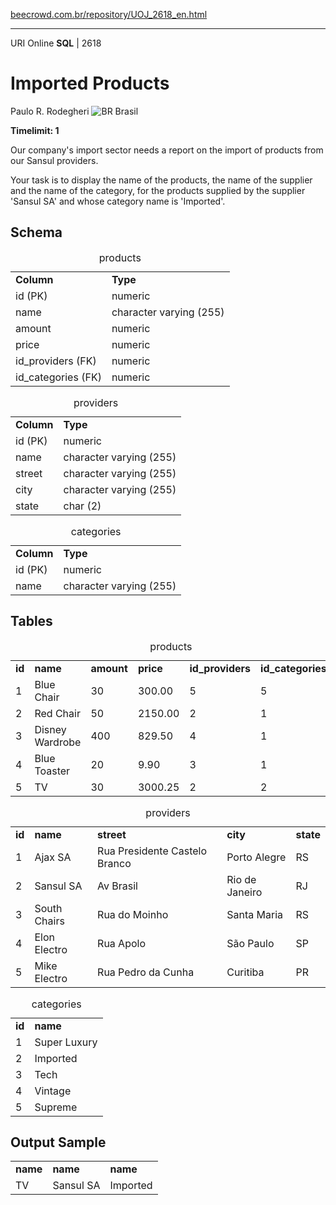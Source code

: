 <p><a href="https://www.beecrowd.com.br/repository/UOJ_2618_en.html">beecrowd.com.br/repository/UOJ_2618_en.html</a></p><hr>
                                              <div>
                                                <span>URI Online <strong>SQL</strong> | 2618 </span>
                                                <h1>Imported Products</h1>
                                                <div>
                                                  <p>Paulo R. Rodegheri <img src="https://resources.beecrowd.com.br/gallery/images/flags/br.gif" alt="BR"> Brasil</p>
                                                </div>
                                                <strong>Timelimit: 1</strong>
                                              </div>
                                              <div>
                                              <div>
                                                <p>Our company's import sector needs a report on the import of products from our Sansul providers.</p>
                                                <p>Your task is to display the name of the products, the name of the supplier and the name of the category, for the products supplied by the supplier 'Sansul SA' and whose category name is 'Imported'.</p>
                                              </div>
                                              <div>
                                              <h2>Schema</h2>
                                              <div>
                                              <table>
                                              <caption>products</caption>
                                              <tbody><tr>
                                              <td><strong>Column</strong></td>
                                              <td><strong>Type</strong></td>
                                            </tr>
                                            <tr>
                                              <td>id (PK)</td>
                                              <td>numeric</td>
                                            </tr>
                                            <tr>
                                              <td>name</td>
                                              <td>character varying (255)</td>
                                            </tr>
                                            <tr>
                                              <td>amount</td>
                                              <td>numeric</td>
                                            </tr>
                                            <tr>
                                              <td>price</td>
                                              <td>numeric</td>
                                            </tr>
                                            <tr>
                                              <td>id_providers (FK)</td>
                                              <td>numeric</td>
                                            </tr>
                                            <tr>
                                              <td>id_categories (FK)</td>
                                              <td>numeric</td>
                                            </tr>
                                          </tbody></table>
                                          <table>
                                          <caption>providers</caption>
                                          <tbody><tr>
                                          <td><strong>Column</strong></td>
                                          <td><strong>Type</strong></td>
                                        </tr>
                                        <tr>
                                          <td>id (PK)</td>
                                          <td>numeric</td>
                                        </tr>
                                        <tr>
                                          <td>name</td>
                                          <td>character varying (255)</td>
                                        </tr>
                                        <tr>
                                          <td>street</td>
                                          <td>character varying (255)</td>
                                        </tr>
                                        <tr>
                                          <td>city</td>
                                          <td>character varying (255)</td>
                                        </tr>
                                        <tr>
                                          <td>state</td>
                                          <td>char (2)</td>
                                        </tr>
                                      </tbody></table>
                                      <table>
                                      <caption>categories</caption>
                                      <tbody><tr>
                                      <td><strong>Column</strong></td>
                                      <td><strong>Type</strong></td>
                                    </tr>
                                    <tr>
                                      <td>id (PK)</td>
                                      <td>numeric</td>
                                    </tr>
                                    <tr>
                                      <td>name</td>
                                      <td>character varying (255)</td>
                                    </tr>
                                  </tbody></table>
                                </div>
                              </div>
                              <div>
                              <h2>Tables</h2>
                              <div>
                              <table>
                              <caption>products</caption>
                              <tbody><tr>
                              <td><strong>id</strong></td>
                              <td><strong>name</strong></td>
                              <td><strong>amount</strong></td>
                              <td><strong>price</strong></td>
                              <td><strong>id_providers</strong></td>
                              <td><strong>id_categories</strong></td>
                            </tr>
                            <tr>
                              <td>1</td>
                              <td>Blue Chair</td>
                              <td>30</td>
                              <td>300.00</td>
                              <td>5</td>
                              <td>5</td>
                            </tr>
                            <tr>
                              <td>2</td>
                              <td>Red Chair</td>
                              <td>50</td>
                              <td>2150.00</td>
                              <td>2</td>
                              <td>1</td>
                            </tr>
                            <tr>
                              <td>3</td>
                              <td>Disney Wardrobe</td>
                              <td>400</td>
                              <td>829.50</td>
                              <td>4</td>
                              <td>1</td>
                            </tr>
                            <tr>
                              <td>4</td>
                              <td>Blue Toaster</td>
                              <td>20</td>
                              <td>9.90</td>
                              <td>3</td>
                              <td>1</td>
                            </tr>
                            <tr>
                              <td>5</td>
                              <td>TV</td>
                              <td>30</td>
                              <td>3000.25</td>
                              <td>2</td>
                              <td>2</td>
                            </tr>
                          </tbody></table>
                          <table>
                          <caption>providers</caption>
                          <tbody><tr>
                          <td><strong>id</strong></td>
                          <td><strong>name</strong></td>
                          <td><strong>street</strong></td>
                          <td><strong>city</strong></td>
                          <td><strong>state</strong></td>
                        </tr>
                        <tr>
                          <td>1</td>
                          <td>Ajax SA</td>
                          <td>Rua Presidente Castelo Branco</td>
                          <td>Porto Alegre</td>
                          <td>RS</td>
                        </tr>
                        <tr>
                          <td>2</td>
                          <td>Sansul SA</td>
                          <td>Av Brasil</td>
                          <td>Rio de Janeiro</td>
                          <td>RJ</td>
                        </tr>
                        <tr>
                          <td>3</td>
                          <td>South Chairs</td>
                          <td>Rua do Moinho</td>
                          <td>Santa Maria</td>
                          <td>RS</td>
                        </tr>
                        <tr>
                        <td>4</td>
                        <td>Elon Electro</td>
                        <td>Rua Apolo</td>
                        <td>São Paulo</td>
                        <td>SP</td>
                      </tr><tr>
                    </tr>
                    <tr><td>5</td>
                      <td>Mike Electro</td>
                      <td>Rua Pedro da Cunha</td>
                      <td>Curitiba</td>
                      <td>PR</td>
                    </tr>
                  </tbody></table>
                  <table>
                  <caption>categories</caption>
                  <tbody><tr>
                  <td><strong>id</strong></td>
                  <td><strong>name</strong></td>
                </tr>
                <tr>
                  <td>1</td>
                  <td>Super Luxury</td>
                </tr>
                <tr>
                  <td>2</td>
                  <td>Imported</td>
                </tr>
                <tr>
                  <td>3</td>
                  <td>Tech</td>
                </tr>
                <tr>
                  <td>4</td>
                  <td>Vintage</td>
                </tr>
                <tr>
                  <td>5</td>
                  <td>Supreme</td>
                </tr>
              </tbody></table>
            </div>
          </div>
          <div>
          <h2>Output Sample</h2>
          <div>
          <table>
          <tbody><tr>
          <td><strong>name</strong></td>
          <td><strong>name</strong></td>
          <td><strong>name</strong></td>
        </tr>
        <tr>
          <td>TV</td>
          <td>Sansul SA</td>
          <td>Imported</td>
        </tr>
      </tbody></table>
    </div>
  </div>
  <p>
  </p>
</div>